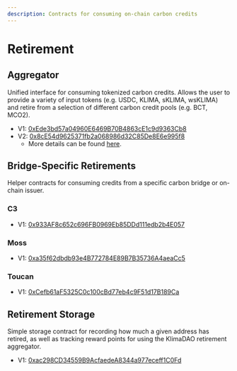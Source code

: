 ```yaml
---
description: Contracts for consuming on-chain carbon credits
---
```


# Retirement

## Aggregator

Unified interface for consuming tokenized carbon credits. Allows the user to provide a variety of input tokens (e.g. USDC, KLIMA, sKLIMA, wsKLIMA) and retire from a selection of different carbon credit pools (e.g. BCT, MCO2).

* V1: [0xEde3bd57a04960E6469B70B4863cE1c9d9363Cb8](https://polygonscan.com/address/0xEde3bd57a04960E6469B70B4863cE1c9d9363Cb8)
* V2: [0x8cE54d9625371fb2a068986d32C85De8E6e995f8](https://louper.dev/diamond/0x8cE54d9625371fb2a068986d32C85De8E6e995f8?network=polygon)&#x20;
  * More details can be found [here](v2-diamond/).

## Bridge-Specific Retirements

Helper contracts for consuming credits from a specific carbon bridge or on-chain issuer.

### C3

* V1: [0x933AF8c652c696FB0969Eb85DDd111edb2b4E057](https://polygonscan.com/address/0x933AF8c652c696FB0969Eb85DDd111edb2b4E057)

### Moss

* V1: [0xa35f62dbdb93e4B772784E89B7B35736A4aeaCc5](https://polygonscan.com/address/0xa35f62dbdb93e4B772784E89B7B35736A4aeaCc5)

### Toucan

* V1: [0xCefb61aF5325C0c100cBd77eb4c9F51d17B189Ca](https://polygonscan.com/address/0xCefb61aF5325C0c100cBd77eb4c9F51d17B189Ca)

## Retirement Storage

Simple storage contract for recording how much a given address has retired, as well as tracking reward points for using the KlimaDAO retirement aggregator.

* V1: [0xac298CD34559B9AcfaedeA8344a977eceff1C0Fd](https://polygonscan.com/address/0xac298cd34559b9acfaedea8344a977eceff1c0fd#code)
